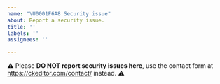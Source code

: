 ```yaml
---
name: "\U0001F6A8 Security issue"
about: Report a security issue.
title: ''
labels: ''
assignees: ''

---
```


⚠️ Please **DO NOT report security issues here**, use the contact form at https://ckeditor.com/contact/ instead. ⚠️
